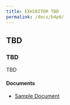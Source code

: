 ```yaml
---
title: EXHIBITOR TBD
permalink: /docs/b4p6/
---
```


## TBD

### TBD
TBD

#### Documents
 - [Sample Document](../tuesday/breakout4/documents/b1p1d1.pdf)